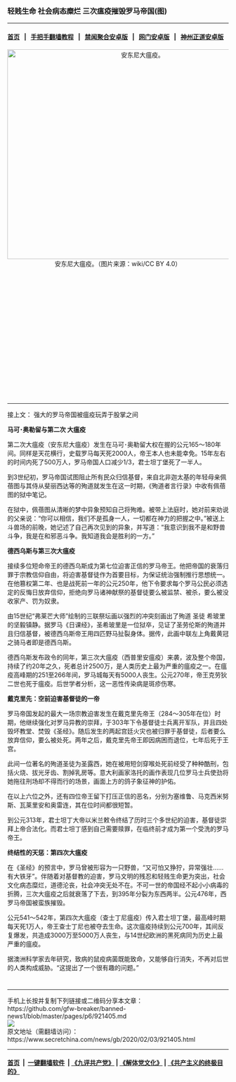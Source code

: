 ### 轻贱生命 社会病态糜烂 三次瘟疫摧毁罗马帝国(图)
------------------------

#### [首页](https://github.com/gfw-breaker/banned-news1/blob/master/README.md) &nbsp;&nbsp;|&nbsp;&nbsp; [手把手翻墙教程](https://github.com/gfw-breaker/guides/wiki) &nbsp;&nbsp;|&nbsp;&nbsp; [禁闻聚合安卓版](https://github.com/gfw-breaker/bn-android) &nbsp;&nbsp;|&nbsp;&nbsp; [网门安卓版](https://github.com/oGate2/oGate) &nbsp;&nbsp;|&nbsp;&nbsp; [神州正道安卓版](https://github.com/SzzdOgate/update) 



<div class="article_right" style="fone-color:#000">
 <p style="text-align: center;">
  <img alt="安东尼大瘟疫。" src="https://img3.secretchina.com/pic/2020/1-31/p2616361a795704600-ss.jpg" style="height:477px; width:600px"/>
  <br>
   安东尼大瘟疫。（图片来源：wiki/CC BY 4.0）
   <span id="hideid" name="hideid" style="color:red;display:none;">
    <span href="https://www.secretchina.com">
    </span>
   </span>
  </br>
 </p>
 <div id="txt-mid1-t21-2017">
  <ins class="adsbygoogle" data-ad-client="ca-pub-1276641434651360" data-ad-slot="2451032099" style="display:inline-block;width:336px;height:280px">
  </ins>
  

---


  </div>
 </div>
 <p>
  接上文：
  <span href="https://www.secretchina.com/news/b5/2020/02/01/921404.html" target="_blank">
   强大的罗马帝国被瘟疫玩弄于股掌之间
  </span>
  <span id="hideid" name="hideid" style="color:red;display:none;">
   <span href="https://www.secretchina.com">
   </span>
  </span>
 </p>
 <p>
  <strong>
   马可･奥勒留与第二次
   <span href="https://www.secretchina.com/news/gb/tag/大瘟疫" target="_blank">
    大瘟疫
   </span>
  </strong>
 </p>
 <p>
  第二次大瘟疫（安东尼大瘟疫）发生在马可･奥勒留大权在握的公元165～180年间。同样是天花横行，史载罗马每天死2000人，帝王本人也未能幸免。15年左右的时间内死了500万人，罗马帝国人口减少1/3，君士坦丁堡死了一半人。
 </p>
 <p>
  到3世纪初，罗马帝国试图阻止所有民众归信基督，来自北非迦太基的年轻母亲佩蓓图与其侍从斐丽西达等的殉道就发生在这一时期，《殉道者言行录》中收有佩蓓图的狱中笔记。
 </p>
 <p>
  在狱中，佩蓓图从清晰的梦中异象预知自己将殉难。被带上法庭时，她对前来劝说的父亲说：“你可以相信，我们不是孤身一人，一切都在神力的把握之中。”被送上斗兽场的前晚，她记述了自己再次见到的异象，并写道：“我意识到我不是和野兽斗争，我是在和邪恶斗争。我知道我会是胜利的一方。”
 </p>
 <p>
  <strong>
   德西乌斯与第三次大瘟疫
  </strong>
 </p>
 <p>
  接续多位短命帝王的德西乌斯成为第七位迫害正信的罗马帝王。他把帝国的衰落归罪于宗教信仰自由，将迫害基督徒作为首要目标，为保证统治强制推行思想统一。在他篡权第二年、也是战死前一年的公元250年，他下令要求每个罗马公民必须选定的反悔日放弃信仰，拒绝向罗马诸神献祭的基督徒要么被监禁、被杀，要么被没收家产、罚为奴隶。
 </p>
 <p>
  由15世纪“弗莱芒大师”绘制的三联祭坛画以强烈的冲突刻画出了殉道
  <span href="https://www.secretchina.com/news/gb/tag/圣徒" target="_blank">
   圣徒
  </span>
  希玻里的坚毅镇静。据罗马《日课经》，圣希玻里是一位狱卒，见证了圣劳伦斯的殉道并且归信基督，被德西乌斯帝王用四匹野马扯裂身体。据传，此画中联左上角戴黄冠之骑马者即是德西乌斯。
 </p>
 <p>
  德西乌斯发布政令的同年，第三次大瘟疫（西普里安瘟疫）来袭，波及整个帝国，持续了约20年之久，死者总计2500万，是人类历史上最为严重的瘟疫之一。在瘟疫高峰期的251至266年间，罗马城每天有5000人丧生。公元270年，帝王克劳狄二世也死于瘟疫。后世学者分析，这一恶性传染病是斑疹伤寒。
 </p>
 <p>
  <strong>
   戴克里先：空前迫害基督徒的一帝
  </strong>
 </p>
 <p>
  罗马帝国发起的最大一场宗教迫害发生在戴克里先帝王（284～305年在位）时期，他继续强化对罗马异教的崇拜，于303年下令基督徒士兵离开军队，并且四处毁坏教堂、焚毁《圣经》。随后发生的两起宫廷火灾也被归罪于基督徒，后者要么放弃信仰，要么被处死。两年之后，戴克里先帝王即因病困而退位，七年后死于王宫。
 </p>
 <p>
  此间一位著名的殉道圣徒为圣露西，她在被用短剑穿喉处死前经受了种种酷刑，包括火烧、拔光牙齿、割掉乳房等。意大利画家洛托的画作表现几位罗马士兵使劲将她拖往刑场却不得而行的场景，画面上方的鸽子象征神的护佑。
 </p>
 <p>
  在以上六位之外，还有四位帝王留下打压正信的恶名，分别为塞维鲁、马克西米努斯、瓦莱里安和奥雷连，其在位时间都很短暂。
 </p>
 <p>
  到公元313年，君士坦丁大帝以米兰敕令终结了历时三个多世纪的迫害，基督徒崇拜上帝合法化。而君士坦丁感到自己需要赎罪，在临终前才成为第一个受洗的罗马帝王。
 </p>
 <p>
  <strong>
   终结性的天惩：第四次大瘟疫
  </strong>
 </p>
 <p>
  在《圣经》的预言中，罗马曾被形容为一只野兽，“又可怕又狰狞，异常强壮……有大铁牙”。伴随着对基督教的迫害，罗马文明的残忍和轻贱生命更为突出，社会文化病态糜烂，道德沦丧，社会冲突无处不在。不可一世的帝国经不起小小病毒的折腾，三次大瘟疫之后就衰落了下去，到395年分裂为东西两半。公元476年，西罗马帝国被蛮族摧毁。
 </p>
 <p>
  公元541～542年，第四次大瘟疫（查士丁尼瘟疫）传入君士坦丁堡，最高峰时期每天死1万人，帝王查士丁尼也被夺去生命。这次瘟疫持续到公元700年，其间反复爆发，共造成3000万至5000万人丧生，与14世纪欧洲的黑死病同为历史上最严重的瘟疫。
 </p>
 <p>
  据澳洲科学家去年研究，致病的鼠疫病菌既能致命，又能够自行消失，不再对后世的人类构成威胁。“这提出了一个很有趣的问题。”
  <center>
   <div>
    <div id="txt-mid2-t22-2017" style="display: block;  max-height: 351px;  overflow: hidden;">
     <div id="SC-21xxx">
     </div>
     <ins class="adsbygoogle" data-ad-client="ca-pub-1276641434651360" data-ad-format="auto" data-ad-slot="4301710469" data-full-width-responsive="true" style="display:block">
     </ins>
    </div>
   </div>
  </center>
  <div style="padding-top:12px;">
  </div>
 </p>
</div>

<hr/>
手机上长按并复制下列链接或二维码分享本文章：<br/>
https://github.com/gfw-breaker/banned-news1/blob/master/pages/p6/921405.md <br/>
<a href='https://github.com/gfw-breaker/banned-news1/blob/master/pages/p6/921405.md'><img src='https://github.com/gfw-breaker/banned-news1/blob/master/pages/p6/921405.md.png'/></a> <br/>
原文地址（需翻墙访问）：https://www.secretchina.com/news/gb/2020/02/03/921405.html


------------------------
#### [首页](https://github.com/gfw-breaker/banned-news1/blob/master/README.md) &nbsp;|&nbsp; [一键翻墙软件](https://github.com/gfw-breaker/nogfw/blob/master/README.md) &nbsp;| [《九评共产党》](https://github.com/gfw-breaker/9ping.md/blob/master/README.md#九评之一评共产党是什么) | [《解体党文化》](https://github.com/gfw-breaker/jtdwh.md/blob/master/README.md) | [《共产主义的终极目的》](https://github.com/gfw-breaker/gczydzjmd.md/blob/master/README.md)


<img src='http://gfw-breaker.win/banned-news/pages/p6/921405.md' width='0px' height='0px'/>